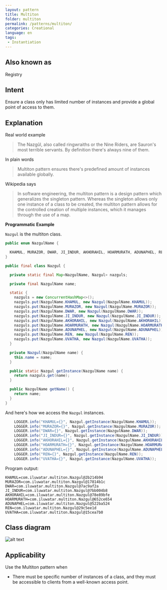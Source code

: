 ```yaml
---
layout: pattern
title: Multiton
folder: multiton
permalink: /patterns/multiton/
categories: Creational
language: en
tags:
 - Instantiation
---
```


## Also known as

Registry

## Intent

Ensure a class only has limited number of instances and provide a global point of access to them.

## Explanation

Real world example

> The Nazgûl, also called ringwraiths or the Nine Riders, are Sauron's most terrible servants. By 
> definition there's always nine of them.           

In plain words

> Multiton pattern ensures there's predefined amount of instances available globally.   

Wikipedia says

> In software engineering, the multiton pattern is a design pattern which generalizes the singleton 
> pattern. Whereas the singleton allows only one instance of a class to be created, the multiton 
> pattern allows for the controlled creation of multiple instances, which it manages through the use 
> of a map.

**Programmatic Example**

`Nazgul` is the multiton class.

```java
public enum NazgulName {

  KHAMUL, MURAZOR, DWAR, JI_INDUR, AKHORAHIL, HOARMURATH, ADUNAPHEL, REN, UVATHA
}

public final class Nazgul {

  private static final Map<NazgulName, Nazgul> nazguls;

  private final NazgulName name;

  static {
    nazguls = new ConcurrentHashMap<>();
    nazguls.put(NazgulName.KHAMUL, new Nazgul(NazgulName.KHAMUL));
    nazguls.put(NazgulName.MURAZOR, new Nazgul(NazgulName.MURAZOR));
    nazguls.put(NazgulName.DWAR, new Nazgul(NazgulName.DWAR));
    nazguls.put(NazgulName.JI_INDUR, new Nazgul(NazgulName.JI_INDUR));
    nazguls.put(NazgulName.AKHORAHIL, new Nazgul(NazgulName.AKHORAHIL));
    nazguls.put(NazgulName.HOARMURATH, new Nazgul(NazgulName.HOARMURATH));
    nazguls.put(NazgulName.ADUNAPHEL, new Nazgul(NazgulName.ADUNAPHEL));
    nazguls.put(NazgulName.REN, new Nazgul(NazgulName.REN));
    nazguls.put(NazgulName.UVATHA, new Nazgul(NazgulName.UVATHA));
  }

  private Nazgul(NazgulName name) {
    this.name = name;
  }

  public static Nazgul getInstance(NazgulName name) {
    return nazguls.get(name);
  }

  public NazgulName getName() {
    return name;
  }
}
```

And here's how we access the `Nazgul` instances.

```java
    LOGGER.info("KHAMUL={}", Nazgul.getInstance(NazgulName.KHAMUL));
    LOGGER.info("MURAZOR={}", Nazgul.getInstance(NazgulName.MURAZOR));
    LOGGER.info("DWAR={}", Nazgul.getInstance(NazgulName.DWAR));
    LOGGER.info("JI_INDUR={}", Nazgul.getInstance(NazgulName.JI_INDUR));
    LOGGER.info("AKHORAHIL={}", Nazgul.getInstance(NazgulName.AKHORAHIL));
    LOGGER.info("HOARMURATH={}", Nazgul.getInstance(NazgulName.HOARMURATH));
    LOGGER.info("ADUNAPHEL={}", Nazgul.getInstance(NazgulName.ADUNAPHEL));
    LOGGER.info("REN={}", Nazgul.getInstance(NazgulName.REN));
    LOGGER.info("UVATHA={}", Nazgul.getInstance(NazgulName.UVATHA));
```

Program output:

```
KHAMUL=com.iluwatar.multiton.Nazgul@2b214b94
MURAZOR=com.iluwatar.multiton.Nazgul@17814b1c
DWAR=com.iluwatar.multiton.Nazgul@7ac9af2a
JI_INDUR=com.iluwatar.multiton.Nazgul@7bb004b8
AKHORAHIL=com.iluwatar.multiton.Nazgul@78e89bfe
HOARMURATH=com.iluwatar.multiton.Nazgul@652ce654
ADUNAPHEL=com.iluwatar.multiton.Nazgul@522ba524
REN=com.iluwatar.multiton.Nazgul@29c5ee1d
UVATHA=com.iluwatar.multiton.Nazgul@15cea7b0
```

## Class diagram

![alt text](./etc/multiton.png "Multiton")

## Applicability

Use the Multiton pattern when

* There must be specific number of instances of a class, and they must be accessible to clients from 
a well-known access point.
